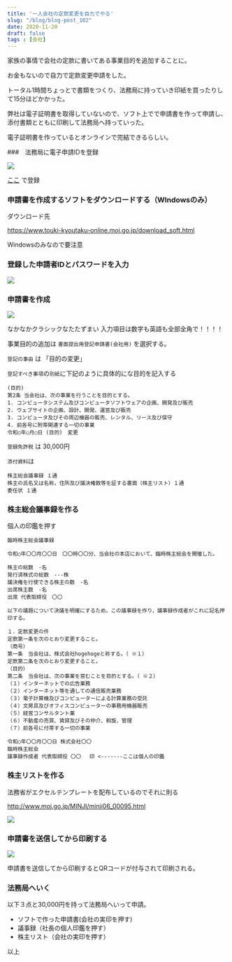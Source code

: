 ```yaml
---
title: '一人会社の定款変更を自力でやる'
slug: "/blog/blog-post_102"
date: 2020-11-20
draft: false
tags : [会社]
---
```


家族の事情で会社の定款に書いてある事業目的を追加することに。

お金もないので自力で定款変更申請をした。

トータル1時間ちょっとで書類をつくり、法務局に持っていき印紙を買ったりして15分ほどかかった。

弊社は電子証明書を取得していないので、ソフト上でで申請書を作って申請し、添付書類とともに印刷して法務局へ持っていった。

電子証明書を作っているとオンラインで完結できるらしい。

###　法務局に電子申請IDを登録


![](https://gyazo.com/980708c8fab9ab734ea73c87becb6899.png)

[ここ]([https://www.touki-kyoutaku-online.moj.go.jp/index.html) で登録


### 申請書を作成するソフトをダウンロードする（WIndowsのみ）

ダウンロード先

https://www.touki-kyoutaku-online.moj.go.jp/download_soft.html

Windowsのみなので要注意

### 登録した申請者IDとパスワードを入力


![](https://gyazo.com/676f9175cc485b02d829835c6a1bc3de.jpg)



### 申請書を作成

![](https://gyazo.com/7a1c6049a4d5eab7e670229fb9351aae.png)

なかなかクラシックなたたずまい
入力項目は数字も英語も全部全角で！！！！


事業目的の追加は `書面提出用登記申請書(会社用)` を選択する。 

`登記の事由` は 「目的の変更」

`登記すべき事項`の`別紙`に下記のように具体的にな目的を記入する

```
(目的)
第2条 当会社は、次の事業を行うことを目的とする。
1. コンピュータシステム及びコンピュータソフトウェアの企画、開発及び販売
2. ウェブサイトの企画、設計、開発、運営及び販売
3. コンピュータ及びその周辺機器の販売、レンタル、リース及び保守
4. 前各号に附帯関連する一切の事業
令和○年○月○日 (目的)　変更
```

`登録免許税` は 30,000円

`添付資料`は

```
株主総会議事録 １通
株主の氏名又は名称，住所及び議決権数等を証する書面（株主リスト）１通
委任状 １通
```


### 株主総会議事録を作る

個人の印鑑を押す

```
臨時株主総会議事録
 
令和○年〇〇月〇〇日　〇〇時〇〇分、当会社の本店において、臨時株主総会を開催した。

株主の総数　-名
発行済株式の総数　---株
議決権を行使できる株主の数　-名
出席株主数　-名
出席 代表取締役　〇〇

以下の議題について決議を明確にするため，この議事録を作り，議事録作成者がこれに記名押印する。

１．定款変更の件
定款第一条を次のとおり変更すること。
（商号）
第一条　当会社は、株式会社hogehogeと称する。（ ※１）
定款第二条を次のとおり変更すること。
（目的）
第二条　当会社は、次の事業を営むことを目的とする。（ ※２）
（１）インターネットでの広告業務
（２）インターネット等を通しての通信販売業務
（３）電子計算機及びコンピューターによる計算業務の受託
（４）文房具及びオフィスコンピューターの事務用機器販売
（５）経営コンサルタント業
（６）不動産の売買、賃貸及びその仲介、斡旋、管理
（７）前各号に付帯する一切の事業
 
令和○年〇〇月〇〇日 株式会社〇〇　
臨時株主総会
議事録作成者 代表取締役 〇〇　 印 <-------ここは個人の印鑑
```

### 株主リストを作る

法務省がエクセルテンプレートを配布しているのでそれに則る

http://www.moj.go.jp/MINJI/minji06_00095.html

![](https://gyazo.com/cb7df18e07cce21cb5e7e8f26ccf197f.png)

### 申請書を送信してから印刷する

![](https://gyazo.com/0bbe75ddf83a4e213e359152d79a77b8.png)

申請書を送信してから印刷するとQRコードが付与されて印刷される。

### 法務局へいく

以下３点と30,000円を持って法務局へいって申請。

 - ソフトで作った申請書(会社の実印を押す)
 - 議事録（社長の個人印鑑を押す）
 - 株主リスト（会社の実印を押す）

以上